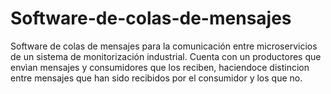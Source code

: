# Software-de-colas-de-mensajes
Software de colas de mensajes para la comunicación entre microservicios de un sistema de monitorización industrial. Cuenta con un productores que envìan mensajes y consumidores que los reciben, haciendoce distincion entre mensajes que han sido recibidos por el consumidor y los que no.
